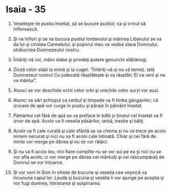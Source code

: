 # Isaia - 35

1. Veseleşte-te pustiu însetat, să se bucure pustiul; ca şi crinul să înflorească.

2. Şi va înflori şi se va bucura pustiul Iordanului şi mărirea Libanului se va da lui şi cinstea Carmelului; şi poporul meu va vedea slava Domnului, strălucirea Dumnezeului nostru.

3. Întăriţi-vă voi, mâini slabe şi prindeţi putere genunchi slăbănogi.

4. Ziceţi celor slabi la inimă şi la cuget: "Întăriţi-vă şi nu vă temeţi. Iată Dumnezeul nostru! Cu judecată răsplăteşte şi va răsplăti; El va veni şi ne va mântui".

5. Atunci se vor deschide ochii celor orbi şi urechile celor surzi vor auzi.

6. Atunci va sări şchiopul ca cerbul şi limpede va fi limba gângavilor; că izvoare de apă vor curge în pustiu şi pâraie în pământ însetat.

7. Pământul cel fără de apă se va preface în bălţi şi ţinutul cel însetat va fi izvor de apă. Acolo va fi veselia păsărilor, iarbă, trestie şi bălţi.

8. Acolo va fi cale curată şi cale sfântă se va chema şi nu va trece pe acolo nimeni necurat şi nici nu va fi acolo cale întinată. Chiar şi cei fără de minte vor merge pe dânsa şi nu se vor rătăci.

9. Şi nu va fi acolo leu, nici fiare cumplite nu se vor sui pe ea şi nici nu se vor afla acolo; ci vor merge pe dânsa cei mântuiţi şi cei răscumpăraţi de Domnul se vor întoarce.

10. Şi vor veni în Sion în chiote de bucurie şi veselia cea veşnică va încununa capul lor. Lauda şi bucuria şi veselia îi vor ajunge pe aceştia şi vor fugi durerea, întristarea şi suspinarea.

